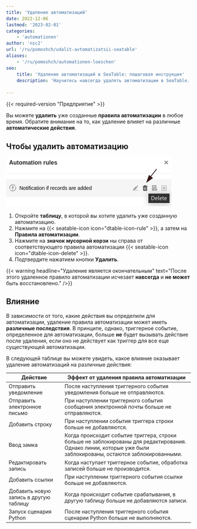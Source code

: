 ```yaml
---
title: 'Удаление автоматизаций'
date: 2022-12-06
lastmod: '2023-02-01'
categories:
    - 'automationen'
author: 'nsc2'
url: '/ru/pomoshch/udalit-avtomatizatsii-seatable'
aliases:
    - '/ru/pomoshch/automationen-loeschen'
seo:
    title: 'Удаление автоматизаций в SeaTable: пошаговая инструкция'
    description: 'Научитесь навсегда удалять автоматизации в SeaTable. Подробное описание последствий для действий и все этапы безопасного удаления.'

---
```


{{< required-version "Предприятие" >}}

Вы можете **удалить** уже созданные **правила автоматизации** в любое время. Обратите внимание на то, как удаление влияет на различные **автоматические действия**.

## Чтобы удалить автоматизацию

![Удалить автоматизацию](images/delete-an-automation-rule.png)

1. Откройте **таблицу**, в которой вы хотите удалить уже созданную автоматизацию.
2. Нажмите на {{< seatable-icon icon="dtable-icon-rule" >}}, а затем на **Правила автоматизации**.
3. Нажмите на **значок мусорной корзи** ны справа от соответствующего правила автоматизации {{< seatable-icon icon="dtable-icon-delete" >}}.
4. Подтвердите нажатием кнопки **Удалить**.

{{< warning  headline="Удаление является окончательным"  text="После этого удаленное правило автоматизации исчезает **навсегда** и **не может** быть восстановлено." />}}

## Влияние

В зависимости от того, какие действия вы определили для автоматизации, удаление правила автоматизации может иметь **различные последствия**. В принципе, однако, триггерное событие, определенное для автоматизации, больше **не** будет вызывать действие после удаления, если оно не действует как триггер для все еще существующей автоматизации.

В следующей таблице вы можете увидеть, какое влияние оказывает удаление автоматизаций на различные действия:

| Действие                               | Эффект от удаления правила автоматизации                                                                                                                       |
| -------------------------------------- | -------------------------------------------------------------------------------------------------------------------------------------------------------------- |
| Отправить уведомление                  | После наступления триггерного события уведомления больше не отправляются.                                                                                      |
| Отправить электронное письмо           | При наступлении триггерного события сообщения электронной почты больше не отправляются.                                                                        |
| Добавить строку                        | При наступлении события триггера строки больше не добавляются.                                                                                                 |
| Ввод замка                             | Когда происходит событие триггера, строки больше не заблокированы для редактирования. Однако линии, которые уже были заблокированы, остаются заблокированными. |
| Редактировать запись                   | Когда наступает триггерное событие, обработка записей больше не производится.                                                                                  |
| Добавить ссылки                        | При наступлении триггерного события ссылки больше не добавляются.                                                                                              |
| Добавить новую запись в другую таблицу | Когда происходит событие срабатывания, в другую таблицу больше не добавляются записи.                                                                          |
| Запуск сценария Python                 | После наступления триггерного события сценарии Python больше не выполняются.                                                                                   |
